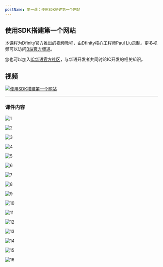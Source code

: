 ```yaml
---
postName: 第一课：使用SDK搭建第一个网站
---
```


## 使用SDK搭建第一个网站

本课程为Dfinity官方推出的视频教程，由Dfinity核心工程师Paul Liu录制。更多视频可以访问[B站官方频道](https://space.bilibili.com/1746673807)。

您也可以加入[IC华语官方社区](https://t.me/+VdtEpjp34AQ2OWJl)，与华语开发者共同讨论IC开发的相关知识。

## 视频

[![使用SDK搭建第一个网站](/Course/introductory_course/L1/Page1.png)](https://www.bilibili.com/video/BV1DA4y1o77N?share_source=copy_web)

---

### 课件内容

![1](/Course/Course/introductory_course/L1/Page1.png)

![2](/Course/introductory_course/L1/Page2.png)

![3](/Course/introductory_course/L1/Page3.png)

![4](/Course/introductory_course/L1/Page4.png)

![5](/Course/introductory_course/L1/Page5.png)

![6](/Course/introductory_course/L1/Page6.png)

![7](/Course/introductory_course/L1/Page7.png)

![8](/Course/introductory_course/L1/Page8.png)

![9](/Course/introductory_course/L1/Page9.png)

![10](/Course/introductory_course/L1/Page10.png)

![11](/Course/introductory_course/L1/Page11.png)

![12](/Course/introductory_course/L1/Page12.png)

![13](/Course/introductory_course/L1/Page13.png)

![14](/Course/introductory_course/L1/Page14.png)

![15](/Course/introductory_course/L1/Page15.png)

![16](/Course/introductory_course/L1/Page16.png)
